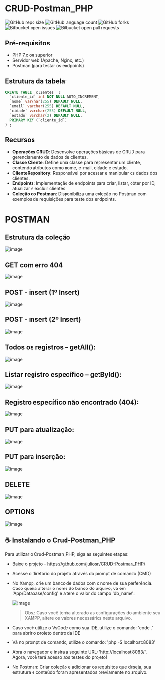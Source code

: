# CRUD-Postman_PHP

![GitHub repo size](https://img.shields.io/github/repo-size/juliosn/CRUD-Postman_PHP?style=for-the-badge)
![GitHub language count](https://img.shields.io/github/languages/count/juliosn/CRUD-Postman_PHP?style=for-the-badge)
![GitHub forks](https://img.shields.io/github/forks/juliosn/CRUD-Postman_PHP?style=for-the-badge)
![Bitbucket open issues](https://img.shields.io/bitbucket/issues/juliosn/CRUD-Postman_PHP?style=for-the-badge)
![Bitbucket open pull requests](https://img.shields.io/bitbucket/pr-raw/juliosn/CRUD-Postman_PHP?style=for-the-badge)

## Pré-requisitos

- PHP 7.x ou superior
- Servidor web (Apache, Nginx, etc.)
- Postman (para testar os endpoints)

## Estrutura da tabela:
```sql
CREATE TABLE `clientes` (
  `cliente_id` int NOT NULL AUTO_INCREMENT,
  `nome` varchar(255) DEFAULT NULL,
  `email` varchar(255) DEFAULT NULL,
  `cidade` varchar(255) DEFAULT NULL,
  `estado` varchar(2) DEFAULT NULL,
  PRIMARY KEY (`cliente_id`)
) ;

```

## Recursos

- **Operações CRUD**: Desenvolve operações básicas de CRUD para gerenciamento de dados de clientes.
- **Classe Cliente**: Define uma classe para representar um cliente, contendo atributos como nome, e-mail, cidade e estado.
- **ClienteRepository**: Responsável por acessar e manipular os dados dos clientes.
- **Endpoints**: Implementação de endpoints para criar, listar, obter por ID, atualizar e excluir clientes.
- **Coleção do Postman**: Disponibiliza uma coleção no Postman com exemplos de requisições para teste dos endpoints.
  
# POSTMAN

## Estrutura da coleção
![image](https://github.com/juliosn/CRUD-Postman_PHP/assets/99426563/a433ea1d-9866-4dca-9672-b23f8371008d)

## GET com erro 404
![image](https://github.com/juliosn/CRUD-Postman_PHP/assets/99426563/72c73976-e088-4945-b532-1e18338b65be)

## POST - insert (1º Insert)
![image](https://github.com/juliosn/CRUD-Postman_PHP/assets/99426563/fc632f35-54b5-417d-8d96-370906e624d4)

## POST - insert (2º Insert)
![image](https://github.com/juliosn/CRUD-Postman_PHP/assets/99426563/2a2990e1-81de-4290-918c-c05d847a380a)

## Todos os registros – getAll():
![image](https://github.com/juliosn/CRUD-Postman_PHP/assets/99426563/03fbf782-70ae-4afa-ac5a-1d4df245a1c8)

## Listar registro específico – getById():
![image](https://github.com/juliosn/CRUD-Postman_PHP/assets/99426563/2d07db7c-9d3f-486e-8587-555d37a4927c)

## Registro específico não encontrado (404):
![image](https://github.com/juliosn/CRUD-Postman_PHP/assets/99426563/78618aae-014c-41db-9cc7-ed17475614aa)

## PUT para atualização: 
![image](https://github.com/juliosn/CRUD-Postman_PHP/assets/99426563/af2a7998-8464-4c95-8ff0-3394507927cc)

## PUT para inserção:
![image](https://github.com/juliosn/CRUD-Postman_PHP/assets/99426563/91b5a59e-8a5e-4557-92f1-ec7d715cee9a)

## DELETE
![image](https://github.com/juliosn/CRUD-Postman_PHP/assets/99426563/0c0c3366-b8e8-4a7c-aa25-cf2f8a63ded0)

## OPTIONS
![image](https://github.com/juliosn/CRUD-Postman_PHP/assets/99426563/89c2a4c9-548e-49a5-ba13-91f18eb5ff10)

## ☕ Instalando o Crud-Postman_PHP

Para utilizar o Crud-Postman_PHP, siga as seguintes etapas:

- Baixe o projeto - https://github.com/juliosn/CRUD-Postman_PHP/
- Acesse o diretório do projeto através do prompt de comando (CMD)
- No Xampp, crie um banco de dados com o nome de sua preferência. Caso queira alterar o nome do banco do arquivo, vá em 'App/Database/config' e altere o valor do campo 'db_name':

  ![image](https://github.com/juliosn/CRUD-Postman_PHP/assets/99426563/feca2c10-9539-407f-bccf-293e6b072fc6)
  >Obs.: Caso você tenha alterado as configurações do ambiente seu XAMPP, altere os valores necessários neste arquivo.

- Caso você utilize o VsCode como sua IDE, utilize o comando: 'code .' para abrir o projeto dentro da IDE
- Vá no prompt de comando, utilize o comando: 'php -S localhost:8083'
- Abra o navegador e insira a seguinte URL: 'http://localhost:8083/'. Agora, você terá acesso aos testes do projeto!

- No Postman: Criar coleção e adicionar os requisitos que deseja, sua estrutura e conteúdo foram apresentados previamente no arquivo.


